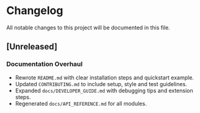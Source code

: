 # Changelog

All notable changes to this project will be documented in this file.

## [Unreleased]
### Documentation Overhaul
- Rewrote `README.md` with clear installation steps and quickstart example.
- Updated `CONTRIBUTING.md` to include setup, style and test guidelines.
- Expanded `docs/DEVELOPER_GUIDE.md` with debugging tips and extension steps.
- Regenerated `docs/API_REFERENCE.md` for all modules.
